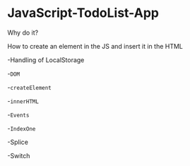 # JavaScript-TodoList-App
Why do it?

How to create an element in the JS and insert it in the HTML

-Handling of LocalStorage

-`DOM`

-`createElement`

-`innerHTML`

-`Events`

-`IndexOne`

-Splice

-Switch

